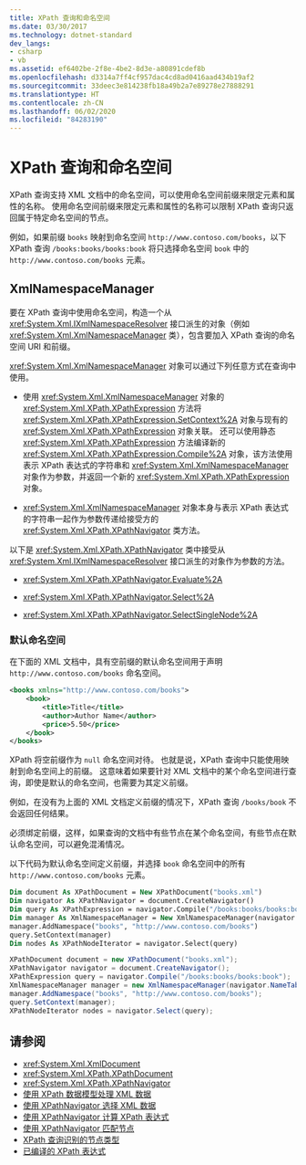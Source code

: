 ```yaml
---
title: XPath 查询和命名空间
ms.date: 03/30/2017
ms.technology: dotnet-standard
dev_langs:
- csharp
- vb
ms.assetid: ef6402be-2f8e-4be2-8d3e-a80891cdef8b
ms.openlocfilehash: d3314a7ff4cf957dac4cd8ad0416aad434b19af2
ms.sourcegitcommit: 33deec3e814238fb18a49b2a7e89278e27888291
ms.translationtype: HT
ms.contentlocale: zh-CN
ms.lasthandoff: 06/02/2020
ms.locfileid: "84283190"
---
```

# <a name="xpath-queries-and-namespaces"></a>XPath 查询和命名空间
XPath 查询支持 XML 文档中的命名空间，可以使用命名空间前缀来限定元素和属性的名称。 使用命名空间前缀来限定元素和属性的名称可以限制 XPath 查询只返回属于特定命名空间的节点。  
  
 例如，如果前缀 `books` 映射到命名空间 `http://www.contoso.com/books`，以下 XPath 查询 `/books:books/books:book` 将只选择命名空间 `book` 中的 `http://www.contoso.com/books` 元素。  
  
## <a name="the-xmlnamespacemanager"></a>XmlNamespaceManager  
 要在 XPath 查询中使用命名空间，构造一个从 <xref:System.Xml.IXmlNamespaceResolver> 接口派生的对象（例如 <xref:System.Xml.XmlNamespaceManager> 类），包含要加入 XPath 查询的命名空间 URI 和前缀。  
  
 <xref:System.Xml.XmlNamespaceManager> 对象可以通过下列任意方式在查询中使用。  
  
- 使用 <xref:System.Xml.XmlNamespaceManager> 对象的 <xref:System.Xml.XPath.XPathExpression> 方法将 <xref:System.Xml.XPath.XPathExpression.SetContext%2A> 对象与现有的 <xref:System.Xml.XPath.XPathExpression> 对象关联。 还可以使用静态 <xref:System.Xml.XPath.XPathExpression> 方法编译新的 <xref:System.Xml.XPath.XPathExpression.Compile%2A> 对象，该方法使用表示 XPath 表达式的字符串和 <xref:System.Xml.XmlNamespaceManager> 对象作为参数，并返回一个新的 <xref:System.Xml.XPath.XPathExpression> 对象。  
  
- <xref:System.Xml.XmlNamespaceManager> 对象本身与表示 XPath 表达式的字符串一起作为参数传递给接受方的 <xref:System.Xml.XPath.XPathNavigator> 类方法。  
  
 以下是 <xref:System.Xml.XPath.XPathNavigator> 类中接受从 <xref:System.Xml.IXmlNamespaceResolver> 接口派生的对象作为参数的方法。  
  
- <xref:System.Xml.XPath.XPathNavigator.Evaluate%2A>  
  
- <xref:System.Xml.XPath.XPathNavigator.Select%2A>  
  
- <xref:System.Xml.XPath.XPathNavigator.SelectSingleNode%2A>  
  
### <a name="the-default-namespace"></a>默认命名空间  
 在下面的 XML 文档中，具有空前缀的默认命名空间用于声明 `http://www.contoso.com/books` 命名空间。  
  
```xml  
<books xmlns="http://www.contoso.com/books">  
    <book>  
        <title>Title</title>  
        <author>Author Name</author>  
        <price>5.50</price>  
    </book>  
</books>  
```  
  
 XPath 将空前缀作为 `null` 命名空间对待。 也就是说，XPath 查询中只能使用映射到命名空间上的前缀。 这意味着如果要针对 XML 文档中的某个命名空间进行查询，即使是默认的命名空间，也需要为其定义前缀。  
  
 例如，在没有为上面的 XML 文档定义前缀的情况下，XPath 查询 `/books/book` 不会返回任何结果。  
  
 必须绑定前缀，这样，如果查询的文档中有些节点在某个命名空间，有些节点在默认命名空间，可以避免混淆情况。  
  
 以下代码为默认命名空间定义前缀，并选择 `book` 命名空间中的所有 `http://www.contoso.com/books` 元素。  
  
```vb  
Dim document As XPathDocument = New XPathDocument("books.xml")  
Dim navigator As XPathNavigator = document.CreateNavigator()  
Dim query As XPathExpression = navigator.Compile("/books:books/books:book")  
Dim manager As XmlNamespaceManager = New XmlNamespaceManager(navigator.NameTable)  
manager.AddNamespace("books", "http://www.contoso.com/books")  
query.SetContext(manager)  
Dim nodes As XPathNodeIterator = navigator.Select(query)  
```  
  
```csharp  
XPathDocument document = new XPathDocument("books.xml");  
XPathNavigator navigator = document.CreateNavigator();  
XPathExpression query = navigator.Compile("/books:books/books:book");  
XmlNamespaceManager manager = new XmlNamespaceManager(navigator.NameTable);  
manager.AddNamespace("books", "http://www.contoso.com/books");  
query.SetContext(manager);  
XPathNodeIterator nodes = navigator.Select(query);  
```  
  
## <a name="see-also"></a>请参阅

- <xref:System.Xml.XmlDocument>
- <xref:System.Xml.XPath.XPathDocument>
- <xref:System.Xml.XPath.XPathNavigator>
- [使用 XPath 数据模型处理 XML 数据](process-xml-data-using-the-xpath-data-model.md)
- [使用 XPathNavigator 选择 XML 数据](select-xml-data-using-xpathnavigator.md)
- [使用 XPathNavigator 计算 XPath 表达式](evaluate-xpath-expressions-using-xpathnavigator.md)
- [使用 XPathNavigator 匹配节点](matching-nodes-using-xpathnavigator.md)
- [XPath 查询识别的节点类型](node-types-recognized-with-xpath-queries.md)
- [已编译的 XPath 表达式](compiled-xpath-expressions.md)
